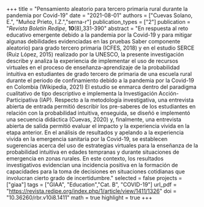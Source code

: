 +++
title = "Pensamiento aleatorio para tercero primaria rural durante la pandemia por Covid-19"
date = "2021-08-01"
authors = ["Cuevas Solano, E.", "Muñoz Prieto, I.Z.","serna-r"]
publication_types = ["2"]
publication = "*Revista Boletín Redipe*, **10**(8),331-390"
abstract = "En respuesta al reto educativo emergente debido a la pandemia por la Covid-19 y para mitigar algunas debilidades evidenciadas en las pruebas Saber componente aleatorio) para grado tercero primaria (ICFES, 2018) y en el estudio SERCE (Ruiz López, 2015) realizado por la UNESCO, la presente investigación describe y analiza la experiencia de implementar el uso de recursos virtuales en el proceso de enseñanza-aprendizaje de la probabilidad intuitiva en estudiantes de grado tercero de primaria de una escuela rural durante el periodo de confinamiento debido a la pandemia por la Covid-19 en Colombia (Wikipedia, 2021) El estudio se enmarca dentro del paradigma cualitativo de tipo descriptivo e implementa la Investigación Acción-Participativa (IAP). Respecto a la metodología investigativa, una entrevista abierta de entrada permitió describir los pre-saberes de los estudiantes en relación con la probabilidad intuitiva, enseguida, se diseñó e implementó una secuencia didáctica (Cuevas, 2020) y, finalmente, una entrevista abierta de salida permitió evaluar el impacto y la experiencia vivida en la etapa anterior. En el análisis de resultados y apelando a la experiencia vivida en la emergencia sanitaria por la Covid-19, se establecen sugerencias acerca del uso de estrategias virtuales para la enseñanza de la probabilidad intuitiva en edades tempranas y durante situaciones de emergencia en zonas rurales. En este contexto, los resultados investigativos evidencian una incidencia positiva en la formación de capacidades para la toma de decisiones en situaciones cotidianas que involucran cierto grado de incertidumbre."
selected = false
projects = ["giaa"]
tags = ["GIAA", "Education","Cat. B", "COVID-19"]
url_pdf = "https://revista.redipe.org/index.php/1/article/view/1411/1326"
doi = "10.36260/rbr.v10i8.1411"
math = true
highlight = true
+++
